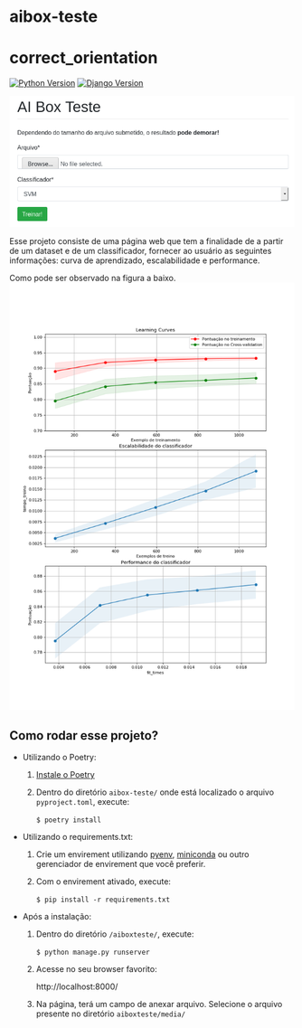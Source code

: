 # aibox-teste
# correct_orientation
[![Python Version](https://img.shields.io/badge/python-3.8.1-blue.svg)](https://img.shields.io/badge/python-3.7.3-blue.svg)
[![Django Version](https://img.shields.io/badge/django-3.0.2-green.svg)](https://img.shields.io/badge/django-3.0.2-green.svg)


![Screenshot](screenshot.png)

Esse projeto consiste de uma página web que tem a finalidade de a partir de um dataset e de um classificador, fornecer ao usuário as seguintes informações: curva de aprendizado, escalabilidade e performance.

Como pode ser observado na figura a baixo.
![plot](aiboxteste/aibox/static/plots/PhishingData_knn.png)


## Como rodar esse projeto?

* Utilizando o Poetry:
  
  1. [Instale o Poetry](https://python-poetry.org/docs/#installation)
  2. Dentro do diretório `aibox-teste/` onde está localizado o arquivo `pyproject.toml`, execute:
      
      `$ poetry install`


* Utilizando o requirements.txt:
  
  1. Crie um envirement utilizando [pyenv](https://github.com/pyenv/pyenv), [miniconda](https://docs.conda.io/en/latest/miniconda.html) ou outro gerenciador de envirement que você preferir.
  2. Com o envirement ativado, execute:
      
      `$ pip install -r requirements.txt`


* Após a instalação:
  
  1. Dentro do diretório `/aiboxteste/`, execute:
      
       `$ python manage.py runserver`
 
  2. Acesse no seu browser favorito:
        
        http://localhost:8000/
  
  3. Na página, terá um campo de anexar arquivo. Selecione o arquivo presente no diretório `aiboxteste/media/`
